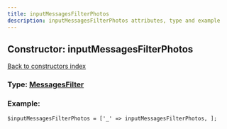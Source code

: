 ```yaml
---
title: inputMessagesFilterPhotos
description: inputMessagesFilterPhotos attributes, type and example
---
```

## Constructor: inputMessagesFilterPhotos  
[Back to constructors index](index.md)






### Type: [MessagesFilter](../types/MessagesFilter.md)


### Example:

```
$inputMessagesFilterPhotos = ['_' => inputMessagesFilterPhotos, ];
```